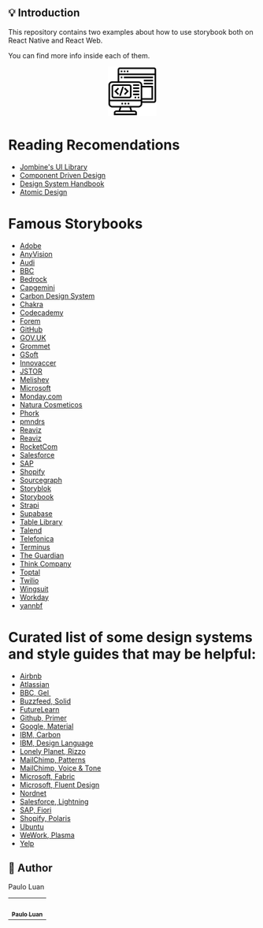 ## 💡 Introduction

This repository contains two examples about how to use storybook both on React Native and React Web.

You can find more info inside each of them.

<span id="top"></span>

<p align="center">
    <a href="#"><img src="https://github.com/pauloluan/assets/blob/master/back.png?raw=true" width="100"></a>
</p>

# Reading Recomendations

- [Jombine's UI Library](https://github.com/flatironsdevelopment/jombine/tree/develop/client/src/components)
- [Component Driven Design](https://www.componentdriven.org/)
- [Design System Handbook](https://www.designbetter.co/download?dl=design-systems-handbook&-ch1=introducing-design-systems)
- [Atomic Design](https://bradfrost.com/blog/post/atomic-web-design/)

# Famous Storybooks

- [Adobe](https://main--5f0dd5ad2b5fc10022a2e320.chromatic.com/)
- [AnyVision](http://storybook.anyvision.co/)
- [Audi](https://react.ui.audi/)
- [BBC](https://bbc.github.io/psammead/)
- [Bedrock](https://bedrock-layout.dev/)
- [Capgemini](https://main--6069a6f47f4b9f002171f8e1.chromatic.com/)
- [Carbon Design System](https://react.carbondesignsystem.com/)
- [Chakra](https://chakra-ui.netlify.app/)
- [Codecademy](https://gamut.codecademy.com/)
- [Forem](https://storybook.forem.com/)
- [GitHub](https://main--61a90feace7802003a4d9c45.chromatic.com/)
- [GOV.UK](https://govuk-react.github.io/govuk-react/)
- [Grommet](https://master--5d9774839a6eff00203f5cbf.chromatic.com/)
- [GSoft](https://orbit.sharegate.design/)
- [Innovaccer](https://innovaccer.github.io/design-system/)
- [JSTOR](https://develop--60919c26122bd50039b34644.chromatic.com/)
- [Melishev](https://wuki.melishev.com/)
- [Microsoft](https://master--61b7c406fa7cd4003a8a07ec.chromatic.com/)
- [Monday.com](https://style.monday.com/)
- [Natura Cosmeticos](https://natds-rn.natura.design/)
- [Phork](https://phorkit.phork.org/)
- [pmndrs](https://drei.pmnd.rs/)
- [Reaviz](https://reaflow.dev/)
- [Reaviz](https://reaviz.io/)
- [RocketCom](https://astro-components.netlify.app/)
- [Salesforce](http://design-system-react-components.herokuapp.com/)
- [SAP](http://sap.github.io/fundamental-styles/)
- [Shopify](https://main--5d559397bae39100201eedc1.chromatic.com/)
- [Sourcegraph](https://main--5f0f381c0e50750022dc6bf7.chromatic.com/)
- [Storyblok](https://blok.ink/)
- [Storybook](https://storybook.js.org/design-system/)
- [Strapi](https://design-system-git-develop-strapijs.vercel.app/)
- [Supabase](https://unruffled-hoover-de9320.netlify.app/)
- [Table Library](https://react-table-library.com/)
- [Talend](https://design.talend.com/)
- [Telefonica](https://mistica-web.vercel.app/)
- [Terminus](https://release--5f0ca4e61af3790022cad2fe.chromatic.com/)
- [The Guardian](https://main--5dfcbf3012392c0020e7140b.chromatic.com/)
- [Think Company](https://ui.thinkcompany.dev/)
- [Toptal](https://picasso.toptal.net/)
- [Twilio](https://main--5e53448165911c0022e68c74.chromatic.com/)
- [Wingsuit](https://master--5fd0183aaf074f00213f79cc.chromatic.com/)
- [Workday](https://workday.github.io/canvas-kit/)
- [yannbf](https://mealdrop.vercel.app/storybook/)


# Curated list of some design systems and style guides that may be helpful:

- [Airbnb](https://airbnb.design/the-way-we-build/)
- [Atlassian](https://atlassian.design/)
- [BBC, Gel ](http://www.bbc.co.uk/gel)
- [Buzzfeed, Solid](https://solid.buzzfeed.com/)
- [FutureLearn](https://www.futurelearn.com/pattern-library)
- [Github, Primer](http://primercss.io/)
- [Google, Material](https://material.io/guidelines/)
- [IBM, Carbon](http://carbondesignsystem.com/)
- [IBM, Design Language](https://www.ibm.com/design/language/)
- [Lonely Planet, Rizzo](http://rizzo.lonelyplanet.com/styleguide/design-elements/colours)
- [MailChimp, Patterns](http://ux.mailchimp.com/patterns)
- [MailChimp, Voice & Tone](http://voiceandtone.com/)
- [Microsoft, Fabric](https://dev.office.com/fabric#/)
- [Microsoft, Fluent Design](https://developer.microsoft.com/en-us/windows/apps/design)
- [Nordnet](https://www.nordnet.se/brand/)
- [Salesforce, Lightning](https://www.lightningdesignsystem.com/)
- [SAP, Fiori](https://experience.sap.com/fiori-design-web/)
- [Shopify, Polaris](https://polaris.shopify.com/)
- [Ubuntu](http://design.ubuntu.com/apps/get-started/overview)
- [WeWork, Plasma](https://weconnect.github.io/plasma/docs/)
- [Yelp](https://www.yelp.com/styleguide)

## :pencil: Author

Paulo Luan

<table>
  <tr>
    <td align="center"><a href="https://github.com/pauloluan"><img src="https://github.com/pauloluan.png" width="100px;" alt=""/><br /><sub><b>Paulo Luan</b></sub></a><br /></td>
  <tr>
</table>
